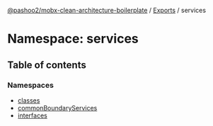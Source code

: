 [@pashoo2/mobx-clean-architecture-boilerplate](../README.md) / [Exports](../modules.md) / services

# Namespace: services

## Table of contents

### Namespaces

- [classes](services.classes.md)
- [commonBoundaryServices](services.commonboundaryservices.md)
- [interfaces](services.interfaces.md)
